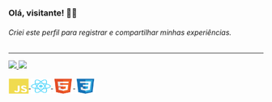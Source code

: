 ### Olá, visitante! 🤘🏼 
###### Criei este perfil para registrar e compartilhar minhas experiências.

---------------------------------------------------------------------

<div>
  <a href="https://github.com/MatheusPiovezan">
  <img height="150em" src="https://github-readme-stats.vercel.app/api?username=MatheusPiovezan&show_icons=true&theme=great-graywhite&include_all_commits=true&count_private=true"/>
  <img height="150em" src="https://github-readme-stats.vercel.app/api/top-langs/?username=MatheusPiovezan&layout=compact&langs_count=7&theme=graywhite"/>
</div>
<div style="display: inline_block"><br>
  <img align="center" alt="M-Js" height="30" width="40" src="https://raw.githubusercontent.com/devicons/devicon/master/icons/javascript/javascript-plain.svg">
  <img align="center" alt="M-React" height="30" width="40" src="https://raw.githubusercontent.com/devicons/devicon/master/icons/react/react-original.svg">
  <img align="center" alt="M-HTML" height="30" width="40" src="https://raw.githubusercontent.com/devicons/devicon/master/icons/html5/html5-original.svg">
  <img align="center" alt="M-CSS" height="30" width="40" src="https://raw.githubusercontent.com/devicons/devicon/master/icons/css3/css3-original.svg">
  
</div>
  
  

